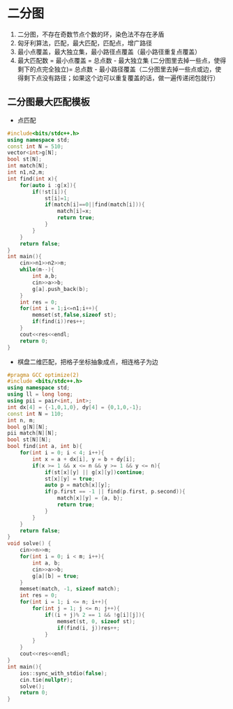 <!--
 * @Author: zzzzztw
 * @Date: 2023-10-27 10:14:16
 * @LastEditors: Do not edit
 * @LastEditTime: 2023-10-28 16:13:07
 * @FilePath: /myLearning/算法/acwing/二分图.md
-->
# 二分图

1. 二分图，不存在奇数节点个数的环，染色法不存在矛盾
2. 匈牙利算法，匹配，最大匹配，匹配点，增广路径
3. 最小点覆盖，最大独立集，最小路径点覆盖（最小路径重复点覆盖）
4. 最大匹配数 = 最小点覆盖 = 总点数 - 最大独立集 (二分图里去掉一些点，使得剩下的点完全独立)= 总点数 - 最小路径覆盖（二分图里去掉一些点或边，使得剩下点没有路径；如果这个边可以重复覆盖的话，做一遍传递闭包就行）


## 二分图最大匹配模板
* 点匹配
```cpp
#include<bits/stdc++.h>
using namespace std;
const int N = 510;
vector<int>g[N];
bool st[N];
int match[N];
int n1,n2,m;
int find(int x){
    for(auto i :g[x]){
        if(!st[i]){
            st[i]=1;
            if(match[i]==0||find(match[i])){
                match[i]=x;
                return true;
            }
        }
    }
    return false;
}
int main(){
    cin>>n1>>n2>>m;
    while(m--){
        int a,b;
        cin>>a>>b;
        g[a].push_back(b);
    }
    int res = 0;
    for(int i = 1;i<=n1;i++){
        memset(st,false,sizeof st);
        if(find(i))res++;
    }
    cout<<res<<endl;
    return 0;
}
```
* 棋盘二维匹配，把格子坐标抽象成点，相连格子为边

```cpp
#pragma GCC optimize(2)
#include <bits/stdc++.h>
using namespace std;
using ll = long long;
using pii = pair<int, int>;
int dx[4] = {-1,0,1,0}, dy[4] = {0,1,0,-1};
const int N = 110;
int n, m;
bool g[N][N];
pii match[N][N];
bool st[N][N];
bool find(int a, int b){
    for(int i = 0; i < 4; i++){
        int x = a + dx[i], y = b + dy[i];
        if(x >= 1 && x <= n && y >= 1 && y <= n){
            if(st[x][y] || g[x][y])continue;
            st[x][y] = true;
            auto p = match[x][y];
            if(p.first == -1 || find(p.first, p.second)){
                match[x][y] = {a, b};
                return true;
            }
        }
    }
    return false;
}
void solve() {
    cin>>n>>m;
    for(int i = 0; i < m; i++){
        int a, b;
        cin>>a>>b;
        g[a][b] = true;
    }
    memset(match, -1, sizeof match);
    int res = 0;
    for(int i = 1; i <= n; i++){
        for(int j = 1; j <= n; j++){
            if((i + j)% 2 == 1 && !g[i][j]){
                memset(st, 0, sizeof st);
                if(find(i, j))res++;
            }
        }
    }
    cout<<res<<endl;
}
int main(){
    ios::sync_with_stdio(false);
    cin.tie(nullptr);
    solve();
    return 0;
}

```
